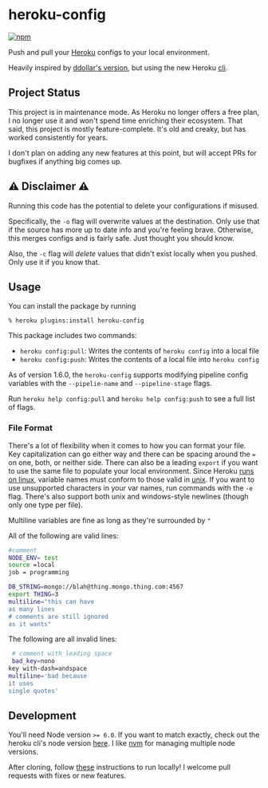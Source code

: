 # heroku-config

[![npm](https://img.shields.io/npm/v/heroku-config.svg?maxAge=300)](https://www.npmjs.com/package/heroku-config)

Push and pull your [Heroku](https://www.heroku.com) configs to your local environment.

Heavily inspired by [ddollar's version](https://github.com/ddollar/heroku-config), but using the new Heroku [cli](https://github.com/heroku/cli).

## Project Status

This project is in maintenance mode. As Heroku no longer offers a free plan, I no longer use it and won't spend time enriching their ecosystem. That said, this project is mostly feature-complete. It's old and creaky, but has worked consistently for years.

I don't plan on adding any new features at this point, but will accept PRs for bugfixes if anything big comes up.

## :warning: Disclaimer :warning:

Running this code has the potential to delete your configurations if misused.

Specifically, the `-o` flag will overwrite values at the destination. Only use that if the source has more up to date info and you're feeling brave. Otherwise, this merges configs and is fairly safe. Just thought you should know.

Also, the `-c` flag will _delete_ values that didn't exist locally when you pushed. Only use it if you know that.

## Usage

You can install the package by running

```shell
% heroku plugins:install heroku-config
```

This package includes two commands:

- `heroku config:pull`: Writes the contents of `heroku config` into a local file
- `heroku config:push`: Writes the contents of a local file into `heroku config`

As of version 1.6.0, the `heroku-config` supports modifying pipeline config variables with the `--pipelie-name` and `--pipeline-stage` flags.

Run `heroku help config:pull` and `heroku help config:push` to see a full list of flags.

### File Format

There's a lot of flexibility when it comes to how you can format your file. Key capitalization can go either way and there can be spacing around the `=` on one, both, or neither side. There can also be a leading `export` if you want to use the same file to populate your local environment. Since Heroku [runs on linux](https://devcenter.heroku.com/articles/stack#cedar), variable names must conform to those valid in [unix](https://stackoverflow.com/questions/2821043/allowed-characters-in-linux-environment-variable-names/2821183#2821183). If you want to use unsupported characters in your var names, run commands with the `-e` flag. There's also support both unix and windows-style newlines (though only one type per file).

Multiline variables are fine as long as they're surrounded by `"`

All of the following are valid lines:

```bash
#comment
NODE_ENV= test
source =local
job = programming

DB_STRING=mongo://blah@thing.mongo.thing.com:4567
export THING=3
multiline="this can have
as many lines
# comments are still ignored
as it wants"
```

The following are all invalid lines:

```bash
 # comment with leading space
 bad_key=nono
key with-dash=andspace
multiline='bad because
it uses
single quotes'
```

## Development

You'll need Node version `>= 6.0`. If you want to match exactly, check out the heroku cli's node version [here](https://github.com/heroku/cli/blob/master/Makefile#4). I like [nvm](https://github.com/creationix/nvm) for managing multiple node versions.

After cloning, follow [these](https://devcenter.heroku.com/articles/developing-cli-plug-ins#installing-the-plugin) instructions to run locally! I welcome pull requests with fixes or new features.
